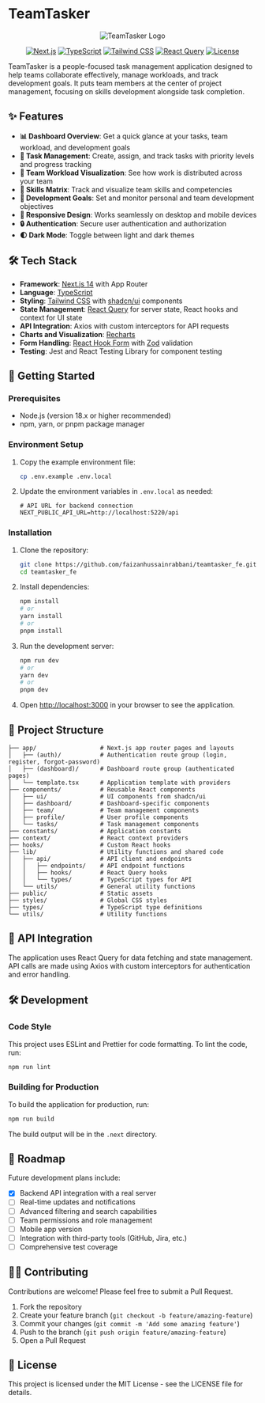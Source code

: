 # TeamTasker

<div align="center">

![TeamTasker Logo](public/logo.svg)

[![Next.js](https://img.shields.io/badge/Next.js-14-black?style=for-the-badge&logo=next.js)](https://nextjs.org/)
[![TypeScript](https://img.shields.io/badge/TypeScript-5-blue?style=for-the-badge&logo=typescript)](https://www.typescriptlang.org/)
[![Tailwind CSS](https://img.shields.io/badge/Tailwind-3-38B2AC?style=for-the-badge&logo=tailwind-css)](https://tailwindcss.com/)
[![React Query](https://img.shields.io/badge/React%20Query-5-FF4154?style=for-the-badge&logo=react-query)](https://tanstack.com/query/)
[![License](https://img.shields.io/badge/License-MIT-green?style=for-the-badge)](LICENSE)

</div>

TeamTasker is a people-focused task management application designed to help teams collaborate effectively, manage workloads, and track development goals. It puts team members at the center of project management, focusing on skills development alongside task completion.

## ✨ Features

- **📊 Dashboard Overview**: Get a quick glance at your tasks, team workload, and development goals
- **📝 Task Management**: Create, assign, and track tasks with priority levels and progress tracking
- **👥 Team Workload Visualization**: See how work is distributed across your team
- **🧠 Skills Matrix**: Track and visualize team skills and competencies
- **🎯 Development Goals**: Set and monitor personal and team development objectives
- **📱 Responsive Design**: Works seamlessly on desktop and mobile devices
- **🔒 Authentication**: Secure user authentication and authorization
- **🌓 Dark Mode**: Toggle between light and dark themes

## 🛠️ Tech Stack

- **Framework**: [Next.js 14](https://nextjs.org/) with App Router
- **Language**: [TypeScript](https://www.typescriptlang.org/)
- **Styling**: [Tailwind CSS](https://tailwindcss.com/) with [shadcn/ui](https://ui.shadcn.com/) components
- **State Management**: [React Query](https://tanstack.com/query/) for server state, React hooks and context for UI state
- **API Integration**: Axios with custom interceptors for API requests
- **Charts and Visualization**: [Recharts](https://recharts.org/)
- **Form Handling**: [React Hook Form](https://react-hook-form.com/) with [Zod](https://github.com/colinhacks/zod) validation
- **Testing**: Jest and React Testing Library for component testing

## 🚀 Getting Started

### Prerequisites

- Node.js (version 18.x or higher recommended)
- npm, yarn, or pnpm package manager

### Environment Setup

1. Copy the example environment file:
   ```bash
   cp .env.example .env.local
   ```

2. Update the environment variables in `.env.local` as needed:
   ```
   # API URL for backend connection
   NEXT_PUBLIC_API_URL=http://localhost:5220/api
   ```

### Installation

1. Clone the repository:
   ```bash
   git clone https://github.com/faizanhussainrabbani/teamtasker_fe.git
   cd teamtasker_fe
   ```

2. Install dependencies:
   ```bash
   npm install
   # or
   yarn install
   # or
   pnpm install
   ```

3. Run the development server:
   ```bash
   npm run dev
   # or
   yarn dev
   # or
   pnpm dev
   ```

4. Open [http://localhost:3000](http://localhost:3000) in your browser to see the application.



## 📂 Project Structure

```
├── app/                  # Next.js app router pages and layouts
│   ├── (auth)/           # Authentication route group (login, register, forgot-password)
│   ├── (dashboard)/      # Dashboard route group (authenticated pages)
│   └── template.tsx      # Application template with providers
├── components/           # Reusable React components
│   ├── ui/               # UI components from shadcn/ui
│   ├── dashboard/        # Dashboard-specific components
│   ├── team/             # Team management components
│   ├── profile/          # User profile components
│   └── tasks/            # Task management components
├── constants/            # Application constants
├── context/              # React context providers
├── hooks/                # Custom React hooks
├── lib/                  # Utility functions and shared code
│   ├── api/              # API client and endpoints
│   │   ├── endpoints/    # API endpoint functions
│   │   ├── hooks/        # React Query hooks
│   │   └── types/        # TypeScript types for API
│   └── utils/            # General utility functions
├── public/               # Static assets
├── styles/               # Global CSS styles
├── types/                # TypeScript type definitions
└── utils/                # Utility functions
```

## 💬 API Integration

The application uses React Query for data fetching and state management. API calls are made using Axios with custom interceptors for authentication and error handling.



## 🛠 Development

### Code Style

This project uses ESLint and Prettier for code formatting. To lint the code, run:

```bash
npm run lint
```

### Building for Production

To build the application for production, run:

```bash
npm run build
```

The build output will be in the `.next` directory.

## 📝 Roadmap

Future development plans include:

- [x] Backend API integration with a real server
- [ ] Real-time updates and notifications
- [ ] Advanced filtering and search capabilities
- [ ] Team permissions and role management
- [ ] Mobile app version
- [ ] Integration with third-party tools (GitHub, Jira, etc.)
- [ ] Comprehensive test coverage

## 👮‍♂️ Contributing

Contributions are welcome! Please feel free to submit a Pull Request.

1. Fork the repository
2. Create your feature branch (`git checkout -b feature/amazing-feature`)
3. Commit your changes (`git commit -m 'Add some amazing feature'`)
4. Push to the branch (`git push origin feature/amazing-feature`)
5. Open a Pull Request

## 📜 License

This project is licensed under the MIT License - see the LICENSE file for details.
